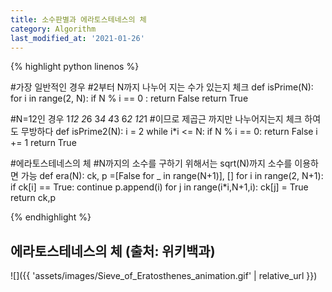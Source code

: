 ```yaml
---
title: 소수판별과 에라토스테네스의 체
category: Algorithm
last_modified_at: '2021-01-26'
---
```


{% highlight python linenos %}

#가장 일반적인 경우
#2부터 N까지 나누어 지는 수가 있는지 체크
def isPrime(N):
    for i in range(2, N):
        if N % i == 0 : return False
    return True

#N=12인 경우 1*12 2*6 3*4 4*3 6*2 12*1
#이므로 제곱근 까지만 나누어지는지 체크 하여도 무방하다 
def isPrime2(N):
    i = 2
    while i*i <= N:
        if N % i == 0: return False
        i += 1
    return True

#에라토스테네스의 체
#N까지의 소수를 구하기 위해서는 sqrt(N)까지 소수를 이용하면 가능
def era(N):
    ck, p =[False for _ in range(N+1)], []
    for i in range(2, N+1):
        if ck[i] == True:   continue
        p.append(i)
        for j in range(i*i,N+1,i):
            ck[j] = True
    return ck,p



{% endhighlight %}

## 에라토스테네스의 체 (출처: 위키백과)

![]({{ 'assets/images/Sieve_of_Eratosthenes_animation.gif' | relative_url }})
